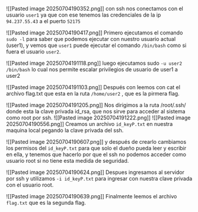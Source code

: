 ![[Pasted image 20250704190352.png]]
con ssh nos conectamos con el usuario `user1` ya que con ese tenemos las credenciales de la ip `94.237.55.43` a el puerto `52175`

![[Pasted image 20250704190417.png]]
Primero ejecutamos el comando `sudo -l` para saber que podemos ejecutar con nuestro usuario actual (user1), y  vemos que `user1` puede ejecutar el comando `/bin/bash` como si fuera el usuario `user2`.

![[Pasted image 20250704191118.png]]
luego ejecutamos sudo `-u user2 /bin/bash` lo cual nos permite escalar privilegios de usuario de user1 a user2

![[Pasted image 20250704191103.png]]
Después con leemos con cat el archivo flag.txt que esta en la ruta `/home/user2` , que es la pirmera flag.

![[Pasted image 20250704191205.png]]
Nos dirigimos a la ruta /root/.ssh/ donde esta la clave privada id_rsa, que nos sirve para acceder al sistema como root por ssh.
![[Pasted image 20250704191222.png]]
![[Pasted image 20250704190556.png]]
Creamos un archivo `id_keyP.txt` en nuestra maquina local pegando la clave privada del ssh.

![[Pasted image 20250704190607.png]]
y después de crearlo cambiamos los permisos del `id_keyP.txt` para que solo el dueño pueda leer y escribir en ella, y tenemos que hacerlo por que el ssh no podemos acceder como usuario root si no tiene esta medida de seguridad.


![[Pasted image 20250704190624.png]]
Despues ingresamos al servidor por ssh y utilizamos `-i id_keyP.txt` para ingresar con nuestra clave privada con el usuario root.


![[Pasted image 20250704190639.png]]
Finalmente leemos el archivo `flag.txt` que es la segunda flag.